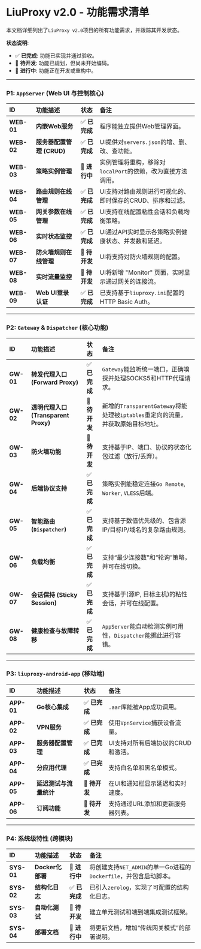 # LiuProxy v2.0 - 功能需求清单

本文档详细列出了`LiuProxy v2.0`项目的所有功能需求，并跟踪其开发状态。

**状态说明**:
*   ✅ **已完成**: 功能已实现并通过验收。
*   📝 **待开发**: 功能已规划，但尚未开始编码。
*   🔄 **进行中**: 功能正在开发或重构中。

---

### **P1: `AppServer` (Web UI 与控制核心)**

| ID | 功能描述 | 状态 | 备注 |
| :--- | :--- | :--- | :--- |
| **WEB-01** | **内嵌Web服务** | ✅ **已完成** | 程序能独立提供Web管理界面。 |
| **WEB-02** | **服务器配置管理 (CRUD)** | ✅ **已完成** | UI提供对`servers.json`的增、删、改、查功能。 |
| **WEB-03** | **策略实例管理** | 🔄 **进行中** | 实例管理将重构，移除对`localPort`的依赖，改为直接方法调用。 |
| **WEB-04** | **路由规则在线管理** | ✅ **已完成** | UI支持对路由规则进行可视化的、即时保存的CRUD、排序和过滤。 |
| **WEB-05** | **网关参数在线管理** | ✅ **已完成** | UI支持在线配置粘性会话和负载均衡策略。 |
| **WEB-06** | **实时状态监控** | ✅ **已完成** | UI通过API实时显示各策略实例健康状态、并发数和延迟。 |
| **WEB-07** | **防火墙规则在线管理** | 📝 **待开发** | UI将支持对防火墙规则的配置。 |
| **WEB-08** | **实时流量监控** | 📝 **待开发** | UI将新增 "Monitor" 页面，实时显示通过网关的连接流。 |
| **WEB-09** | **Web UI登录认证** | ✅ **已完成** | 已支持基于`liuproxy.ini`配置的HTTP Basic Auth。 |

---

### **P2: `Gateway` & `Dispatcher` (核心功能)**

| ID | 功能描述 | 状态 | 备注 |
| :--- | :--- | :--- | :--- |
| **GW-01** | **转发代理入口 (Forward Proxy)** | ✅ **已完成** | `Gateway`能监听统一端口，正确嗅探并处理SOCKS5和HTTP代理请求。 |
| **GW-02** | **透明代理入口 (Transparent Proxy)** | 📝 **待开发** | 新增的`TransparentGateway`将能处理被`iptables`重定向的流量，并获取原始目标地址。 |
| **GW-03** | **防火墙功能** | 📝 **待开发** | 支持基于IP、端口、协议的状态化包过滤（放行/丢弃）。 |
| **GW-04** | **后端协议支持** | ✅ **已完成** | 策略实例能稳定连接`Go Remote`, `Worker`, `VLESS`后端。 |
| **GW-05** | **智能路由 (`Dispatcher`)** | ✅ **已完成** | 支持基于数值优先级的、包含源IP/目标IP/域名的复杂路由规则。 |
| **GW-06** | **负载均衡** | ✅ **已完成** | 支持“最少连接数”和“轮询”策略，并可在线切换。 |
| **GW-07** | **会话保持 (Sticky Session)** | ✅ **已完成** | 支持基于(源IP, 目标主机)的粘性会话，并可在线配置。 |
| **GW-08** | **健康检查与故障转移** | ✅ **已完成** | `AppServer`能自动检测实例可用性，`Dispatcher`能据此进行容错。 |

---

### **P3: `liuproxy-android-app` (移动端)**

| ID | 功能描述 | 状态 | 备注 |
| :--- | :--- | :--- | :--- |
| **APP-01** | **Go核心集成** | ✅ **已完成** | `.aar`库能被App成功调用。 |
| **APP-02** | **VPN服务** | ✅ **已完成** | 使用`VpnService`捕获设备流量。 |
| **APP-03** | **服务器配置管理** | ✅ **已完成** | UI支持对所有后端协议的CRUD和激活。 |
| **APP-04** | **分应用代理** | ✅ **已完成** | 支持白名单和黑名单模式。 |
| **APP-05** | **延迟测试与流量统计** | 📝 **待开发** | 在UI和通知栏显示延迟和实时速度。 |
| **APP-06** | **订阅功能** | 📝 **待开发** | 支持通过URL添加和更新服务器列表。 |

---

### **P4: 系统级特性 (跨模块)**

| ID | 功能描述 | 状态 | 备注 |
| :--- | :--- | :--- | :--- |
| **SYS-01** | **Docker化部署** | 🔄 **进行中** | 将创建支持`NET_ADMIN`的单一Go进程的`Dockerfile`，并包含启动脚本。 |
| **SYS-02** | **结构化日志** | ✅ **已完成** | 已引入`zerolog`，实现了可配置的结构化日志。 |
| **SYS-03** | **自动化测试** | 📝 **待开发** | 建立单元测试和端到端集成测试框架。 |
| **SYS-04** | **部署文档** | 🔄 **进行中** | 将更新文档，增加“传统网关模式”的部署说明。 |